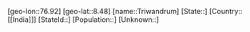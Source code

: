 ﻿---
location: [8.48,76.92]
type: City
SpocWebEntityId: 34988
isDeleted: false
confidential: public
tags:
- geo/City

---

[geo-lon::76.92]
[geo-lat::8.48]
[name::Triwandrum]
[State::]
[Country::[[India]]]
[StateId::]
[Population::]
[Unknown::]

